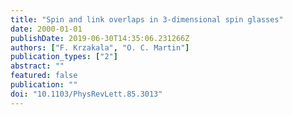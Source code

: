 ```yaml
---
title: "Spin and link overlaps in 3-dimensional spin glasses"
date: 2000-01-01
publishDate: 2019-06-30T14:35:06.231266Z
authors: ["F. Krzakala", "O. C. Martin"]
publication_types: ["2"]
abstract: ""
featured: false
publication: ""
doi: "10.1103/PhysRevLett.85.3013"
---
```


